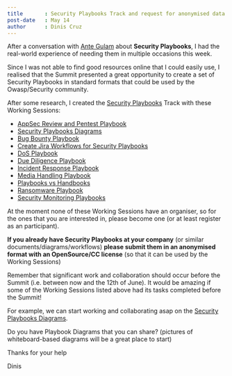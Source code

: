 ```yaml
---
title       : Security Playbooks Track and request for anonymised data
post-date   : May 14
author      : Dinis Cruz
---
```


After a conversation with [Ante Gulam](http://owaspsummit.org/website/participants.html) about **Security Playbooks**, I had the
real-world experience of needing them in multiple occasions this week.

Since I was not able to find good resources online that I could easily use, I realised that the Summit presented a great
opportunity to create a set of Security Playbooks in standard formats that could be used by the Owasp/Security community.

After some research, I created the [Security Playbooks](http://owaspsummit.org/Working-Sessions/Security-Playbooks/) Track with
these Working Sessions:

 - [AppSec Review and Pentest Playbook](http://owaspsummit.org/Working-Sessions/Security-Playbooks/Pentest-Playbook.html)
 - [Security Playbooks Diagrams](http://owaspsummit.org/Working-Sessions/Security-Playbooks/Security-Playbooks-Diagrams.html)
 - [Bug Bounty Playbook](http://owaspsummit.org/Working-Sessions/Security-Playbooks/Bug-Bounty-Playbook.html)
 - [Create Jira Workflows for Security Playbooks](http://owaspsummit.org/Working-Sessions/Security-Playbooks/Create-Jira-Workflows-for-Security-Playbooks.html)
 - [DoS Playbook](http://owaspsummit.org/Working-Sessions/Security-Playbooks/DoS-Playbook.html)
 - [Due Diligence Playbook](http://owaspsummit.org/Working-Sessions/Security-Playbooks/Due-Diligence-Playbook.html)
 - [Incident Response Playbook](http://owaspsummit.org/Working-Sessions/Security-Playbooks/Incident-Response-Playbook.html)
 - [Media Handling Playbook](http://owaspsummit.org/Working-Sessions/Security-Playbooks/Media-Handling-Playbook.html)
 - [Playbooks vs Handbooks](http://owaspsummit.org/Working-Sessions/Security-Playbooks/Playbooks-vs-Handbooks.html)
 - [Ransomware Playbook](http://owaspsummit.org/Working-Sessions/Security-Playbooks/Ransomware-Playbook.html)
 - [Security Monitoring Playbooks](http://owaspsummit.org/Working-Sessions/Security-Playbooks/Security-Monitoring-Playbooks.html)


At the moment none of these Working Sessions have an organiser, so for the ones that you are interested in, please become one
 (or at least register as an participant).

**If you already have Security Playbooks at your company** (or similar documents/diagrams/workflows) **please submit them
 in an anonymised format with an OpenSource/CC license** (so that it can be used by the Working Sessions)

Remember that significant work and collaboration should occur before the Summit (i.e. between now and the 12th of June). It would
 be amazing if some of the Working Sessions listed above had its tasks completed before the Summit!

For example, we can start working and collaborating asap on the [Security Playbooks Diagrams](http://owaspsummit.org/Working-Sessions/Security-Playbooks/Security-Playbooks-Diagrams.html).

Do you have Playbook Diagrams that you can share? (pictures of whiteboard-based diagrams will be a great place to start)

Thanks for your help

Dinis
